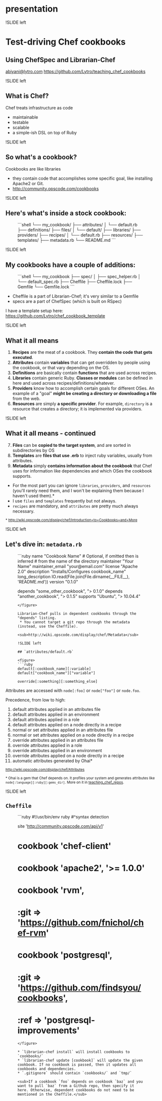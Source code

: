 # presentation

!SLIDE left

# Test-driving Chef cookbooks
## Using ChefSpec and Librarian-Chef

abiyani@lytro.com
https://github.com/Lytro/teaching_chef_cookbooks

!SLIDE left

## What is Chef?

Chef treats infrastructure as code
* maintainable
* testable
* scalable
* a simple-ish DSL on top of Ruby

!SLIDE left

## So what's a cookbook?

Cookbooks are like libraries
* they contain code that accomplishes some specific goal, like installing Apache2 or Git.
* http://community.opscode.com/cookbooks

!SLIDE left

## Here's what's inside a stock cookbook:

<figure>
```shell
  └── my_cookbook/
    ├── attributes/
    │   └── default.rb
    ├── definitions/
    ├── files/
    │   └── default/
    ├── libraries/
    ├── providers/
    ├── recipes/
    │   └── default.rb
    ├── resources/
    ├── templates/
    ├── metadata.rb
    └── README.md
```
</figure>

!SLIDE left

## My cookbooks have a couple of additions:

<figure>
```shell
  └── my_cookbook
    ├── spec/
    │   ├── spec_helper.rb
    │   └── default_spec.rb
    ├── Cheffile
    ├── Cheffile.lock
    ├── Gemfile
    └── Gemfile.lock
```
</figure>

* Cheffile is a part of Librarian-Chef; it's very similar to a Gemfile
* specs are a part of ChefSpec (which is built on RSpec)

I have a template setup here: https://github.com/Lytro/chef_cookbook_template

!SLIDE left

## What it all means
1. **Recipes** are the meat of a cookbook. They **contain the code that gets executed**.
2. **Attributes** contain **variables** that can get overridden by people using the cookbook, or that vary depending on the OS.
3. **Definitions** are basically contain **functions** that are used across recipes.
4. **Libraries** contain generic Ruby. **Classes or modules** can be defined in here and used across recipes/definitions/whatever.
5. **Providers** know how to accomplish certain goals for different OSes. An example of a "goal" **might be creating a directory or downloading a file** from the web.
6. **Resources** are simply **a specific provider**. For example, `directory` is a resource that creates a directory; it is implemented via providers.

!SLIDE left

## What it all means - continued
7. **Files** can be **copied to the target system**, and are sorted in subdirectories by OS
8. **Templates** are **files that use .erb** to inject ruby variables, usually from attributes.
9. **Metadata** simply **contains information about the cookbook** that Chef uses for information like dependencies and which OSes the cookbook supports.

* For the most part you can ignore `libraries`, `providers`, and `resources` (you'll rarely need them, and I won't be explaining them because I haven't used them).*
* I use `files` and `templates` frequently but not always.
* `recipes` are mandatory, and `attributes` are pretty much always necessary.

<sub>* http://wiki.opscode.com/display/chef/Introduction+to+Cookbooks+and+More</sub>

!SLIDE left

## Let's dive in: `metadata.rb`

<figure>
```ruby
name             "Cookbook Name" # Optional, if omitted then is inferred
                                 # from the name of the directory
maintainer       "Your Name"
maintainer_email "your@email.com"
license          "Apache 2.0"
description      "Installs/Configures cookbook_name"
long_description IO.read(File.join(File.dirname(__FILE__), 'README.md'))
version          "0.1.0"

depends          "some_other_cookbook", "> 0.1.0"
depends          "another_cookbook", "> 0.1.5"
supports         "Ubuntu", "> 10.04.4"
```
</figure>

Librarian-Chef pulls in dependent cookbooks through the "depends" listing.
 * You cannot target a git repo through the metadata (instead, use the Cheffile).

<sub>http://wiki.opscode.com/display/chef/Metadata</sub>

!SLIDE left

## `attributes/default.rb`

<figure>
```ruby
default[:cookbook_name][:variable]
default["cookbook_name"]["variable"]

override[:something][:something_else]
```
</figure>

Attributes are accessed with `node[:foo]` or `node["foo"]` or `node.foo`.

Precedence, from low to high:
1. default attributes applied in an attributes file
2. default attributes applied in an environment
3. default attributes applied in a role
4. default attributes applied on a node directly in a recipe
5. normal or set attributes applied in an attributes file
6. normal or set attributes applied on a node directly in a recipe
7. override attributes applied in an attributes file
8. override attributes applied in a role
9. override attributes applied in an environment
10. override attributes applied on a node directly in a recipe
11. automatic attributes generated by Ohai*

<sub>http://wiki.opscode.com/display/chef/Attributes</sub>

<sub>* Ohai is a gem that Chef depends on. It profiles your system and generates attributes like `node[:language][:ruby][:gems_dir]`. More on it in [teaching_chef_repos](https://github.com/Lytro/teaching_chef_repos).</sub>

!SLIDE left

## `Cheffile`

<figure>
```ruby
#!/usr/bin/env ruby
#^syntax detection

site 'http://community.opscode.com/api/v1'

# cookbook 'chef-client'

# cookbook 'apache2', '>= 1.0.0'

# cookbook 'rvm',
#   :git => 'https://github.com/fnichol/chef-rvm'

# cookbook 'postgresql',
#   :git => 'https://github.com/findsyou/cookbooks',
#   :ref => 'postgresql-improvements'
```
</figure>

* `librarian-chef install` will install cookbooks to `cookbooks/`
* `librarian-chef update [cookbook]` will update the given cookbook. If no cookbook is passed, then it updates all cookbooks and dependencies.
* `.gitignore` should contain `cookbooks/` and `tmp/`

<sub>If a cookbook `foo` depends on cookbook `baz` and you want to pull `baz` from a Github repo, then specify it here. Otherwise, dependent cookbooks do not need to be mentioned in the Cheffile.</sub>
